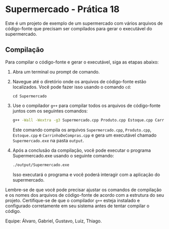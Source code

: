 # Supermercado - Prática 18

Este é um projeto de exemplo de um supermercado com vários arquivos de código-fonte que precisam ser compilados para gerar o executável do supermercado.

## Compilação

Para compilar o código-fonte e gerar o executável, siga as etapas abaixo:

1. Abra um terminal ou prompt de comando.

2. Navegue até o diretório onde os arquivos de código-fonte estão localizados. Você pode fazer isso usando o comando `cd`:

   ```
   cd Supermercado
   ```

3. Use o compilador `g++` para compilar todos os arquivos de código-fonte juntos com os seguintes comandos:

   ```bash
   g++ -Wall -Wextra -g3 Supermercado.cpp Produto.cpp Estoque.cpp CarrinhoDeCompras.cpp -o output/Supermercado.exe
   ```

   Este comando compila os arquivos `Supermercado.cpp`, `Produto.cpp`, `Estoque.cpp` e `CarrinhoDeCompras.cpp` e gera um executável chamado `Supermercado.exe` na pasta `output`.

4. Após a conclusão da compilação, você pode executar o programa Supermercado.exe usando o seguinte comando:

   ```bash
   ./output/Supermercado.exe
   ```

   Isso executará o programa e você poderá interagir com a aplicação do supermercado.

Lembre-se de que você pode precisar ajustar os comandos de compilação e os nomes dos arquivos de código-fonte de acordo com a estrutura do seu projeto. Certifique-se de que o compilador `g++` esteja instalado e configurado corretamente em seu sistema antes de tentar compilar o código.

Equipe: Álvaro, Gabriel, Gustavo, Luiz, Thiago.

